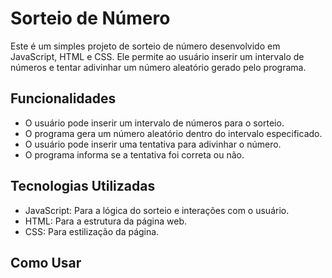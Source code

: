 # Sorteio de Número

Este é um simples projeto de sorteio de número desenvolvido em JavaScript, HTML e CSS. Ele permite ao usuário inserir um intervalo de números e tentar adivinhar um número aleatório gerado pelo programa.

## Funcionalidades

- O usuário pode inserir um intervalo de números para o sorteio.
- O programa gera um número aleatório dentro do intervalo especificado.
- O usuário pode inserir uma tentativa para adivinhar o número.
- O programa informa se a tentativa foi correta ou não.

## Tecnologias Utilizadas

- JavaScript: Para a lógica do sorteio e interações com o usuário.
- HTML: Para a estrutura da página web.
- CSS: Para estilização da página.

## Como Usar

